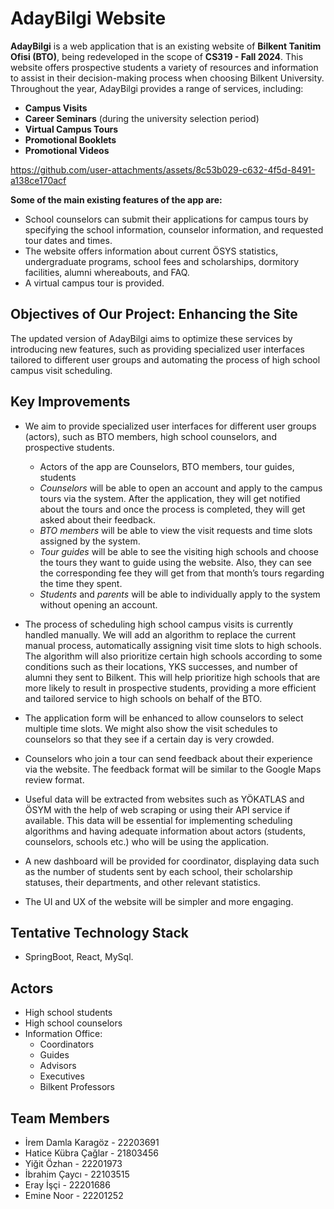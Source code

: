 # AdayBilgi Website 
**AdayBilgi** is a web application that is an existing website of **Bilkent Tanitim Ofisi (BTO)**, being redeveloped in the scope of **CS319 - Fall 2024**. This website offers prospective students a variety of resources and information to assist in their decision-making process when choosing Bilkent University. Throughout the year, AdayBilgi provides a range of services, including:
- **Campus Visits**
- **Career Seminars** (during the university selection period)
- **Virtual Campus Tours**
- **Promotional Booklets**
- **Promotional Videos**

https://github.com/user-attachments/assets/8c53b029-c632-4f5d-8491-a138ce170acf

**Some of the main existing features of the app are:**
- School counselors can submit their applications for campus tours by specifying the school information, counselor information, and requested tour dates and times.
- The website offers information about current ÖSYS statistics, undergraduate programs, school fees and scholarships, dormitory facilities, alumni whereabouts, and FAQ.
- A virtual campus tour is provided.

## Objectives of Our Project: Enhancing the Site
The updated version of AdayBilgi aims to optimize these services by introducing new features, such as providing specialized user interfaces tailored to different user groups and automating the process of high school campus visit scheduling.

## Key Improvements
- We aim to provide specialized user interfaces for different user groups (actors), such as BTO members, high school counselors, and prospective students.
  - Actors of the app are Counselors, BTO members, tour guides, students 
  - _Counselors_ will be able to open an account and apply to the campus tours via the system. After the application, they will get notified about the tours and once the process is completed, they will get asked about their feedback.
  - _BTO members_ will be able to view the visit requests and time slots assigned by the system.
  - _Tour guides_ will be able to see the visiting high schools and choose the tours they want to guide using the website. Also, they can see the corresponding fee they will get from that month’s tours regarding the time they spent.
  - _Students_ and _parents_ will be able to individually apply to the system without opening an account.

- The process of scheduling high school campus visits is currently handled manually. We will add an algorithm to replace the current manual process, automatically assigning visit time slots to high schools. The algorithm will also prioritize certain high schools according to some conditions such as their locations, YKS successes, and number of alumni they sent to Bilkent. This will help prioritize high schools that are more likely to result in prospective students, providing a more efficient and tailored service to high schools on behalf of the BTO.
- The application form will be enhanced to allow counselors to select multiple time slots. We might also show the visit schedules to counselors so that they see if a certain day is very crowded.
- Counselors who join a tour can send feedback about their experience via the website. The feedback format will be similar to the Google Maps review format.
- Useful data will be extracted from websites such as YÖKATLAS and ÖSYM with the help of web scraping or using their API service if available. This data will be essential for implementing scheduling algorithms and having adequate information about actors (students, counselors, schools etc.) who will be using the application.
- A new dashboard will be provided for coordinator, displaying data such as the number of students sent by each school, their scholarship statuses, their departments, and other relevant statistics.
- The UI and UX of the website will be simpler and more engaging.

## Tentative Technology Stack
- SpringBoot, React, MySql.

## Actors
- High school students
- High school counselors
- Information Office:
  - Coordinators
  - Guides
  - Advisors
  - Executives
  - Bilkent Professors

## Team Members
- İrem Damla Karagöz - 22203691
- Hatice Kübra Çağlar - 21803456
- Yiğit Özhan - 22201973
- İbrahim Çaycı - 22103515
- Eray İşçi - 22201686
- Emine Noor - 22201252
